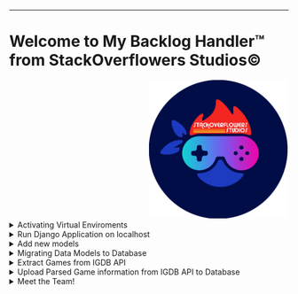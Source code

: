 <hr>
<h1>Welcome to My Backlog Handler&trade; from StackOverflowers Studios&copy;</h1>
<img src="index/static/Images/devTeam/StackOverflowersLogoR.png" width="250" height="250" style="margin-left: 50%; margin-right: 50%;">
<details>
  <summary>Activating Virtual Enviroments</summary>

  <ul>
	<li>For users to properly install dependencies for this application, a Virtual Enviroment is needed so all packages can be used properly</li>
  <li>
    For Windows 10 users:
    <ol>
      <li>Enter in the Command Prompt: <code>python -m venv venv/</code></li>
      <li>To activate Virtual Enviroment, type in the Command Prompt:  <code>venv\Scripts\activate</code></li>
      <li>To install project dependecies, type in the Command Prompt: <code> pip install -r requirements.txt</code></li>
      <li>To deactivate Virtual Enviroment, type in the Command Prompt: <code>deactivate</code></li>
    </ol>
  </li>
  
  <li>
    For macOS & Linux users:
    <ol>
      <li>Enter in the Terminal: <code>python -m venv venv/</code></li>
      <li>To activate Virtual Enviroment, type in the Terminal:  <code>source venv/bin/activate</code></li>
      <li>To install project dependecies, type in the Terminal: <code> pip install -r requirements.txt</code></li>
      <li>To deactivate Virtual Enviroment, type in the Terminal : <code>deactivate</code></li>
    </ol>
  </li>
 </ul>
  
</details>


<details>
	<summary>Run Django Application on localhost</summary>
	<ul>
		<li>This application is hosted live using the <code>master</code> branch on Heroku via <a href="https://mybackloghandler.com">My Backlog handler</a></li>
		<li>In the case that developers need to run this application locally to test out new features, they can do so by typing in the terminal (while being in the 		project's root directory) the following command: <code> python3 manage.py runserver</code></li>
	</ul>
</details>

<details>
	<summary>Add new models</summary>
	<ul>
		<li>For developers to use and create new models, all they need to do is to enter <code>index/models.py</code> and follow the similar structure that most 			Django data models follow, in this project there are severa created already</li>
		<li>After a new model has been created, they need to create a ViewSet and a Serializer in the <code>views.py</code> and the <code>serializers.py</code> 			inside the index folder. Inside the files there are several examples that they can use</li>
	</ul>
</details>

<details>
	<summary>Migrating Data Models to Database</summary>
	<ul>
		<li>This application is using PostgreSQL as it's database, but these commands work for any DB that is registered on the <code>settings.py</code> file</li>
		<li>In the case that developers need to make data model migrations so that they can store data according to their needs, they need to run the following 2 			commands: 
			<ol>
				<li><code>python3 manage.py makemigrations</code></li> 
				<li><code>python3 manage.py migrate --database="myDBName"</code></li>
			</ol>
		</li>
	</ul>
</details>

<details>
	<summary>Extract Games from IGDB API</summary>
	<ul>
		<li>This application uses the IGDB Game API to extract game information to store it in our database</li>
		<li>In the case that developers need to use this API they can do so by running the <code>request.py</code> file located in the root directory</li>
		<li>Developers can change the endpoint queries that IGDB uses to whatever they want, for more information on this check out the official
			<a href="https://api-docs.igdb.com/#about">IGDB API</a> documentation</li>
		<li>Once the developer runs the file, a JSON file containing the parsed information from the API's query request should be generated in the 						<code>res</code> folder called <code>data.json</code></li>
	</ul>
</details>

<details>
	<summary>Upload Parsed Game information from IGDB API to Database</summary>
	<ul>
		<li>If developers want to upload parsed information from the API to the database, they can do so by running the following command:</li>
		<ul><li><code>python3 manage.py runscript load_games</code></li></ul>
	</ul>
</details>



<details>
  <summary>Meet the Team!</summary>
  <ul>
    <li><a href="https://github.com/bermed28">Fernando J. Bermúdez Medina</a> (Lead Back-End) </li>
    <li><a href="https://github.com/Chris36021">Christopher Castillo Carrero</a> (Lead Front-End) </li>
    <li><a href="https://github.com/Kevin-Lugo">Kevin J. Lugo Rosado</a> (Lead Full Stack) </li>
    <li><a href="https://github.com/gabrieldiazmorro">Gabriel Y. Diaz Morro</a> (Associate Back-End) </li>
    <li><a href="https://github.com/angel-vazquez25">Angel K. Vazquez Sanchez</a> (Associate Full Stack)</li>
  </ul>
</details>


</hr>
